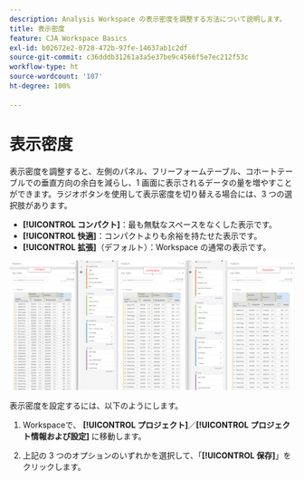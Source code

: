 ```yaml
---
description: Analysis Workspace の表示密度を調整する方法について説明します。
title: 表示密度
feature: CJA Workspace Basics
exl-id: b02672e2-0728-472b-97fe-14637ab1c2df
source-git-commit: c36dddb31261a3a5e37be9c4566f5e7ec212f53c
workflow-type: ht
source-wordcount: '107'
ht-degree: 100%

---
```


# 表示密度

表示密度を調整すると、左側のパネル、フリーフォームテーブル、コホートテーブルでの垂直方向の余白を減らし、1 画面に表示されるデータの量を増やすことができます。ラジオボタンを使用して表示密度を切り替える場合には、3 つの選択肢があります。

- **[!UICONTROL コンパクト]**：最も無駄なスペースをなくした表示です。
- **[!UICONTROL 快適]**：コンパクトよりも余裕を持たせた表示です。
- **[!UICONTROL 拡張]**（デフォルト）：Workspace の通常の表示です。

![](assets/view-density.png)

表示密度を設定するには、以下のようにします。

1. Workspaceで、 **[!UICONTROL プロジェクト]**／**[!UICONTROL プロジェクト情報および設定]** に移動します。

1. 上記の 3 つのオプションのいずれかを選択して、「**[!UICONTROL 保存]**」をクリックします。
